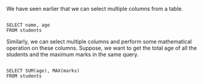 We have seen earlier that we can select multiple columns from a table.

<Editor lang="sql" dbName="students1.db">
<code>
SELECT name, age
FROM students
</code>
</Editor>

Similarly, we can select multiple columns and perform some mathematical operation on these columns.
Suppose, we want to get the total age of all the students and the maximum marks in the same query.

<Editor lang="sql" dbName="students1.db">
<code>
SELECT SUM(age), MAX(marks)
FROM students
</code>
</Editor>